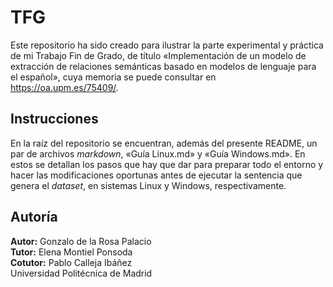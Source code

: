 # TFG
Este repositorio ha sido creado para ilustrar la parte experimental y práctica de mi Trabajo Fin de Grado, de título «Implementación de un modelo de extracción de relaciones semánticas basado en modelos de lenguaje para el español», cuya memoria se puede consultar en https://oa.upm.es/75409/.

## Instrucciones
En la raíz del repositorio se encuentran, además del presente README, un par de archivos *markdown*, «Guía Linux.md» y «Guía Windows.md». En estos se detallan los pasos que hay que dar para preparar todo el entorno y hacer las modificaciones oportunas antes de ejecutar la sentencia que genera el *dataset*, en sistemas Linux y Windows, respectivamente.

## Autoría
**Autor:** Gonzalo de la Rosa Palacio\
**Tutor:** Elena Montiel Ponsoda\
**Cotutor:** Pablo Calleja Ibáñez\
Universidad Politécnica de Madrid
